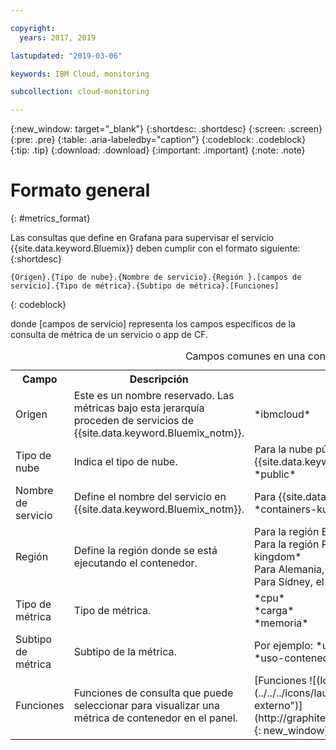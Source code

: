 ```yaml
---

copyright:
  years: 2017, 2019

lastupdated: "2019-03-06"

keywords: IBM Cloud, monitoring

subcollection: cloud-monitoring

---
```


{:new_window: target="_blank"}
{:shortdesc: .shortdesc}
{:screen: .screen}
{:pre: .pre}
{:table: .aria-labeledby="caption"}
{:codeblock: .codeblock}
{:tip: .tip}
{:download: .download}
{:important: .important}
{:note: .note}


# Formato general
{: #metrics_format}

Las consultas que define en Grafana para supervisar el servicio {{site.data.keyword.Bluemix}} deben cumplir con el formato siguiente: 
{:shortdesc}

```
{Origen}.{Tipo de nube}.{Nombre de servicio}.{Región }.[campos de servicio].{Tipo de métrica}.{Subtipo de métrica}.[Funciones]
```
{: codeblock}

donde [campos de servicio] representa los campos específicos de la consulta de métrica de un servicio o app de CF. 

<table>
  <caption>Campos comunes en una consulta</caption>
  <tr>
    <th>Campo</th>
	<th>Descripción</th>
	<th>Valor</th>
  </tr>
  <tr>
    <td>Origen</td>
	<td>Este es un nombre reservado. Las métricas bajo esta jerarquía proceden de servicios de {{site.data.keyword.Bluemix_notm}}.</td>
	<td>*ibmcloud*</td>
  </tr>
  <tr>
    <td>Tipo de nube</td>
	<td>Indica el tipo de nube. </td>
	<td>Para la nube pública de {{site.data.keyword.Bluemix_notm}}, el valor es: *public*</td>
  </tr>
  <tr>
    <td>Nombre de servicio</td>
	  <td>Define el nombre del servicio en {{site.data.keyword.Bluemix_notm}}.</td>
	  <td>Para {{site.data.keyword.containershort}}, el valor es: *containers-kubernetes*</td>
  </tr>
  <tr>
    <td>Región</td>
	  <td>Define la región donde se está ejecutando el contenedor.</td>
	  <td>Para la región EE.UU. sur, el valor es: *us-south* <br>Para la región Reino Unido, el valor es: *united-kingdom*  <br>Para Alemania, el valor es: *frankfurt* <br>Para Sídney, el valor es: *sydney* </td>
  </tr>
  <tr>
    <td>Tipo de métrica</td>
	<td>Tipo de métrica.</td>
	<td>*cpu* <br>*carga* <br>*memoria*</td>
  </tr>
  <tr>
    <td>Subtipo de métrica</td>
	<td>Subtipo de la métrica.</td>
	<td>Por ejemplo: *uso*, *num-núcleos*, *uso-pct*, *uso-contenedor-pct-solicitado*</td>
  </tr>
  <tr>
    <td>Funciones</td>
    <td>Funciones de consulta que puede seleccionar para visualizar una métrica de contenedor en el panel. </td>
    <td>[Funciones ![(Icono de enlace externo)](../../../icons/launch-glyph.svg "Icono de enlace externo")](http://graphite.readthedocs.io/en/latest/functions.html){: new_window}</td>
   </tr>
</table>




